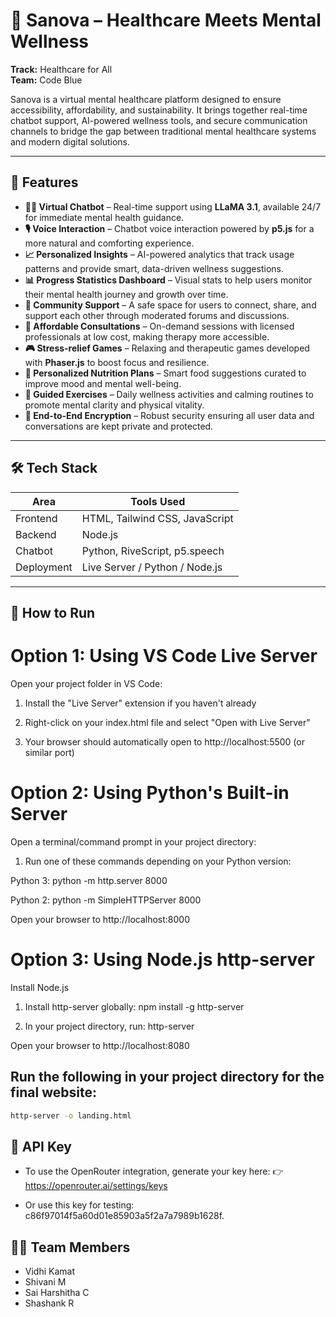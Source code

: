 
# 🧠 Sanova – Healthcare Meets Mental Wellness

**Track:** Healthcare for All  
**Team:** Code Blue  

Sanova is a virtual mental healthcare platform designed to ensure accessibility, affordability, and sustainability. It brings together real-time chatbot support, AI-powered wellness tools, and secure communication channels to bridge the gap between traditional mental healthcare systems and modern digital solutions.

---

## 🚀 Features

- **🧘‍♀️ Virtual Chatbot** – Real-time support using **LLaMA 3.1**, available 24/7 for immediate mental health guidance.
- **🎙️ Voice Interaction** – Chatbot voice interaction powered by **p5.js** for a more natural and comforting experience.
- **📈 Personalized Insights** – AI-powered analytics that track usage patterns and provide smart, data-driven wellness suggestions.
- **📊 Progress Statistics Dashboard** – Visual stats to help users monitor their mental health journey and growth over time.
- **👥 Community Support** – A safe space for users to connect, share, and support each other through moderated forums and discussions.
- **💬 Affordable Consultations** – On-demand sessions with licensed professionals at low cost, making therapy more accessible.
- **🎮 Stress-relief Games** – Relaxing and therapeutic games developed with **Phaser.js** to boost focus and resilience.
- **🥗 Personalized Nutrition Plans** – Smart food suggestions curated to improve mood and mental well-being.
- **🏃 Guided Exercises** – Daily wellness activities and calming routines to promote mental clarity and physical vitality.
- **🔐 End-to-End Encryption** – Robust security ensuring all user data and conversations are kept private and protected.
  
---

## 🛠️ Tech Stack

| Area         | Tools Used                        |
|--------------|-----------------------------------|
| Frontend     | HTML, Tailwind CSS, JavaScript    |
| Backend      | Node.js                           |
| Chatbot      | Python, RiveScript, p5.speech     |
| Deployment   | Live Server / Python / Node.js    |

---

## 🧪 How to Run
# Option 1: Using VS Code Live Server 
Open your project folder in VS Code:

1. Install the "Live Server" extension if you haven't already

2. Right-click on your index.html file and select "Open with Live Server"

3. Your browser should automatically open to http://localhost:5500 (or similar port)


# Option 2: Using Python's Built-in Server
Open a terminal/command prompt in your project directory:

1. Run one of these commands depending on your Python version:

Python 3: python -m http.server 8000

Python 2: python -m SimpleHTTPServer 8000

Open your browser to http://localhost:8000


# Option 3: Using Node.js http-server
Install Node.js

1. Install http-server globally: npm install -g http-server

2. In your project directory, run: http-server

Open your browser to http://localhost:8080

## Run the following in your project directory for the final website:

```bash
http-server -o landing.html
```

## 🔐 API Key
* To use the OpenRouter integration, generate your key here:  👉 https://openrouter.ai/settings/keys

* Or use this key for testing: c86f97014f5a60d01e85903a5f2a7a7989b1628f.

## 👨‍💻 Team Members

* Vidhi Kamat
* Shivani M
* Sai Harshitha C
* Shashank R



